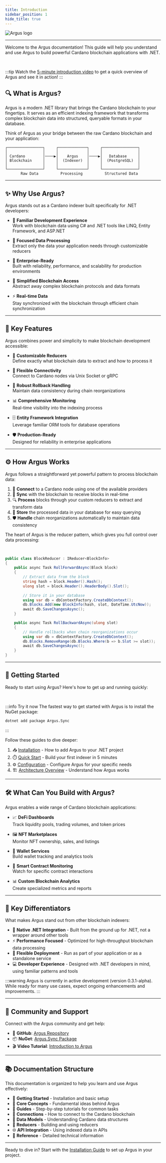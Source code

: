 ```yaml
---
title: Introduction
sidebar_position: 1
hide_title: true
---
```

  
![Argus logo](/img/argus.png)

---

Welcome to the Argus documentation! This guide will help you understand and use Argus to build powerful Cardano blockchain applications with .NET.

&nbsp;

:::tip
Watch the [5-minute introduction video](https://x.com/clarkalesna/status/1859042521856532883) to get a quick overview of Argus and see it in action!
:::

## 🔍 What is Argus?

Argus is a modern .NET library that brings the Cardano blockchain to your fingertips. It serves as an efficient indexing framework that transforms complex blockchain data into structured, queryable formats in your database.

Think of Argus as your bridge between the raw Cardano blockchain and your application:

```
┌────────────────┐     ┌─────────────┐     ┌────────────────┐
│                │     │             │     │                │
│ Cardano        │────▶│    Argus    │────▶│   Database     │
│ Blockchain     │     │  (Indexer)  │     │  (PostgreSQL)  │
│                │     │             │     │                │
└────────────────┘     └─────────────┘     └────────────────┘
       Raw Data          Processing          Structured Data
```

---

## ✨ Why Use Argus?

Argus stands out as a Cardano indexer built specifically for .NET developers:

* 🧰 **Familiar Development Experience**  
  Work with blockchain data using C# and .NET tools like LINQ, Entity Framework, and ASP.NET

* 🎯 **Focused Data Processing**  
  Extract only the data your application needs through customizable reducers

* 🏢 **Enterprise-Ready**  
  Built with reliability, performance, and scalability for production environments

* 🔄 **Simplified Blockchain Access**  
  Abstract away complex blockchain protocols and data formats

* ⚡ **Real-time Data**  
  Stay synchronized with the blockchain through efficient chain synchronization

---

## 🧩 Key Features

Argus combines power and simplicity to make blockchain development accessible:

* 🔧 **Customizable Reducers**  
  Define exactly what blockchain data to extract and how to process it

* 🔌 **Flexible Connectivity**  
  Connect to Cardano nodes via Unix Socket or gRPC

* 🔁 **Robust Rollback Handling**  
  Maintain data consistency during chain reorganizations

* 📊 **Comprehensive Monitoring**  
  Real-time visibility into the indexing process

* 🗄️ **Entity Framework Integration**  
  Leverage familiar ORM tools for database operations

* 🛡️ **Production-Ready**  
  Designed for reliability in enterprise applications

---

## ⚙️ How Argus Works

Argus follows a straightforward yet powerful pattern to process blockchain data:

1. 🔗 **Connect** to a Cardano node using one of the available providers
2. 🔄 **Sync** with the blockchain to receive blocks in real-time
3. 🔍 **Process** blocks through your custom reducers to extract and transform data
4. 💾 **Store** the processed data in your database for easy querying
5. 🛡️ **Handle** chain reorganizations automatically to maintain data consistency

The heart of Argus is the reducer pattern, which gives you full control over data processing:

&nbsp;

```csharp
public class BlockReducer : IReducer<BlockInfo>
{
    public async Task RollForwardAsync(Block block)
    {
        // Extract data from the block
        string hash = block.Header().Hash();
        ulong slot = block.Header().HeaderBody().Slot();
        
        // Store it in your database
        using var db = dbContextFactory.CreateDbContext();
        db.Blocks.Add(new BlockInfo(hash, slot, DateTime.UtcNow));
        await db.SaveChangesAsync();
    }

    public async Task RollBackwardAsync(ulong slot)
    {
        // Handle rollbacks when chain reorganizations occur
        using var db = dbContextFactory.CreateDbContext();
        db.Blocks.RemoveRange(db.Blocks.Where(b => b.Slot >= slot));
        await db.SaveChangesAsync();
    }
}
```

---

## 🚀 Getting Started

Ready to start using Argus? Here's how to get up and running quickly:

&nbsp;

:::info Try it now
The fastest way to get started with Argus is to install the NuGet package:

```bash
dotnet add package Argus.Sync
```
:::

Follow these guides to dive deeper:

1. 📥 [Installation](installation.md) - How to add Argus to your .NET project
2. ⏱️ [Quick Start](quick-start.md) - Build your first indexer in 5 minutes
3. ⚙️ [Configuration](configuration.md) - Configure Argus for your specific needs
4. 🏗️ [Architecture Overview](architecture-overview.md) - Understand how Argus works

---



## 🛠️ What Can You Build with Argus?

Argus enables a wide range of Cardano blockchain applications:

* 📈 **DeFi Dashboards**  
  Track liquidity pools, trading volumes, and token prices

* 🖼️ **NFT Marketplaces**  
  Monitor NFT ownership, sales, and listings

* 💼 **Wallet Services**  
  Build wallet tracking and analytics tools

* 📝 **Smart Contract Monitoring**  
  Watch for specific contract interactions

* 📊 **Custom Blockchain Analytics**  
  Create specialized metrics and reports

---

## 🌟 Key Differentiators

What makes Argus stand out from other blockchain indexers:

* 🔷 **Native .NET Integration** - Built from the ground up for .NET, not a wrapper around other tools
* ⚡ **Performance Focused** - Optimized for high-throughput blockchain data processing
* 🧩 **Flexible Deployment** - Run as part of your application or as a standalone service
* 💻 **Developer Experience** - Designed with .NET developers in mind, using familiar patterns and tools

:::warning
Argus is currently in active development (version 0.3.1-alpha). While ready for many use cases, expect ongoing enhancements and improvements.
:::

---

## 👥 Community and Support

Connect with the Argus community and get help:

* 📂 **GitHub**: [Argus Repository](https://github.com/SAIB-Inc/Argus)
* 📦 **NuGet**: [Argus.Sync Package](https://www.nuget.org/packages/Argus.Sync)
* 🎬 **Video Tutorial**: [Introduction to Argus](https://x.com/clarkalesna/status/1859042521856532883)

---

## 📚 Documentation Structure

This documentation is organized to help you learn and use Argus effectively:

* 🚀 **Getting Started** - Installation and basic setup
* 🧠 **Core Concepts** - Fundamental ideas behind Argus
* 📝 **Guides** - Step-by-step tutorials for common tasks
* 🔌 **Connections** - How to connect to the Cardano blockchain
* 🧩 **Data Models** - Understanding Cardano data structures
* 🔄 **Reducers** - Building and using reducers
* 🌐 **API Integration** - Using indexed data in APIs
* 📘 **Reference** - Detailed technical information

---

Ready to dive in? Start with the [Installation Guide](installation.md) to set up Argus in your project.